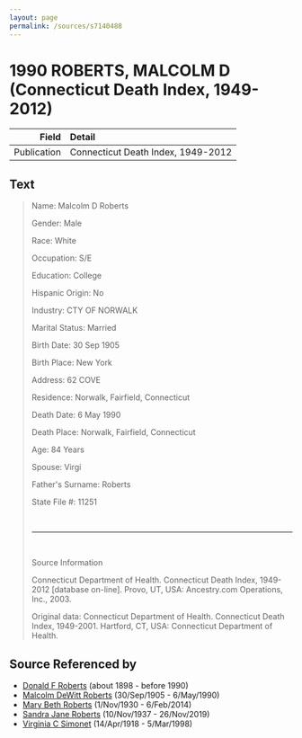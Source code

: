 ```yaml
---
layout: page
permalink: /sources/s7140488
---
```


# 1990 ROBERTS, MALCOLM D (Connecticut Death Index, 1949-2012)

Field | Detail
---:|:---
Publication | Connecticut Death Index, 1949-2012

## Text

> Name: Malcolm D Roberts
>
> Gender: Male
>
> Race: White
>
> Occupation: S/E
>
> Education: College
>
> Hispanic Origin: No
>
> Industry: CTY OF NORWALK
>
> Marital Status: Married
>
> Birth Date: 30 Sep 1905
>
> Birth Place: New York
>
> Address: 62 COVE
>
> Residence: Norwalk, Fairfield, Connecticut
>
> Death Date: 6 May 1990
>
> Death Place: Norwalk, Fairfield, Connecticut
>
> Age: 84 Years
>
> Spouse: Virgi
>
> Father's Surname: Roberts
>
> State File #: 11251
>
> <br/>
>
> ---
>
> <br/>
>
> Source Information
>
> Connecticut Department of Health. Connecticut Death Index, 1949-2012 [database on-line]. Provo, UT, USA: Ancestry.com Operations, Inc., 2003.
>
> Original data: Connecticut Department of Health. Connecticut Death Index, 1949-2001. Hartford, CT, USA: Connecticut Department of Health.
>

## Source Referenced by

* [Donald F Roberts](../people/@38158777@-donald-f-roberts-b1898-d1990.md) (about 1898 - before 1990)
* [Malcolm DeWitt Roberts](../people/@21721539@-malcolm-dewitt-roberts-b1905-9-30-d1990-5-6.md) (30/Sep/1905 - 6/May/1990)
* [Mary Beth Roberts](../people/@44331192@-mary-beth-roberts-b1930-11-1-d2014-2-6.md) (1/Nov/1930 - 6/Feb/2014)
* [Sandra Jane Roberts](../people/@40000604@-sandra-jane-roberts-b1937-11-10-d2019-11-26.md) (10/Nov/1937 - 26/Nov/2019)
* [Virginia C Simonet](../people/@33863084@-virginia-c-simonet-b1918-4-14-d1998-3-5.md) (14/Apr/1918 - 5/Mar/1998)
